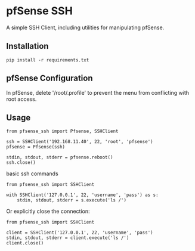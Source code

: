 pfSense SSH
===========
A simple SSH Client, including utilities for manipulating pfSense.


Installation
------------

    pip install -r requirements.txt



pfSense Configuration
----------------------
In pfSense, delete '/root/.profile' to prevent the menu from conflicting
with root access.


Usage
-----

    from pfsense_ssh import Pfsense, SSHClient

    ssh = SSHClient('192.168.11.40', 22, 'root', 'pfsense')
    pfsense = Pfsense(ssh)

    stdin, stdout, stderr = pfsense.reboot()
    ssh.close()


basic ssh commands

    from pfsense_ssh import SSHClient

    with SSHClient('127.0.0.1', 22, 'username', 'pass') as s:
        stdin, stdout, stderr = s.execute('ls /')


Or explicitly close the connection:

    from pfsense_ssh import SSHClient

    client = SSHClient('127.0.0.1', 22, 'username', 'pass')
    stdin, stdout, stderr = client.execute('ls /')
    client.close()
